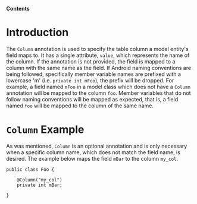 **Contents**


# Introduction #

The `Column` annotation is used to specify the table column a model entity's field maps to. It has a single attribute, `value`, which represents the name of the column. If the annotation is not provided, the field is mapped to a column with the same name as the field. If Android naming conventions are being followed, specifically member variable names are prefixed with a lowercase 'm' (i.e. `private int mFoo`), the prefix will be dropped. For example, a field named `mFoo` in a model class which does not have a `Column` annotation will be mapped to the column `foo`. Member variables that do not follow naming conventions will be mapped as expected, that is, a field named `foo` will be mapped to the column of the same name.

# `Column` Example #

As was mentioned, `Column` is an optional annotation and is only necessary when a specific column name, which does not match the field name, is desired. The example below maps the field `mBar` to the column `my_col`.

```
public class Foo {
    
    @Column("my_col")
    private int mBar;

}
```